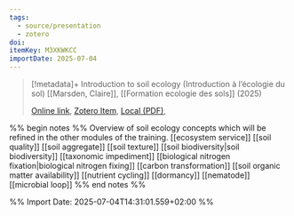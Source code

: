 ```yaml
---
tags:
  - source/presentation
  - zotero
doi: 
itemKey: M3XKWKCC
importDate: 2025-07-04
---
```

>[!metadata]+
> Introduction to soil ecology (Introduction à l’écologie du sol)
> [[Marsden, Claire]], 
> [[Formation ecologie des sols]] (2025)
> 
> [Online link](), [Zotero Item](zotero://select/library/items/M3XKWKCC), [Local (PDF)](file://C:/Users/aburg/Documents/references/zotero/storage/EYDMYY6N/_01_FormnEcoSols_2025_Intro_CMarsden.pdf), 

%% begin notes %%
Overview of soil ecology concepts which will be refined in the other modules of the training.
[[ecosystem service]]
[[soil quality]]
[[soil aggregate]]
[[soil texture]]
[[soil biodiversity|soil biodiversity]]
[[taxonomic impediment]]
[[biological nitrogen fixation|biological nitrogen fixing]]
[[carbon transformation]]
[[soil organic matter availability]]
[[nutrient cycling]]
[[dormancy]]
[[nematode]]
[[microbial loop]]
%% end notes %%

%% Import Date: 2025-07-04T14:31:01.559+02:00 %%
